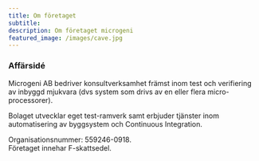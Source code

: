 ```yaml
---
title: Om företaget
subtitle:
description: Om företaget microgeni
featured_image: /images/cave.jpg
---
```



### Affärsidé

Microgeni AB bedriver konsultverksamhet främst inom test och verifiering av inbyggd mjukvara
(dvs system som drivs av en eller flera micro-processorer).

Bolaget utvecklar eget test-ramverk
samt erbjuder tjänster inom automatisering av byggsystem och Continuous Integration.

Organisationsnummer: 559246-0918.<br>
Företaget innehar F-skattsedel.